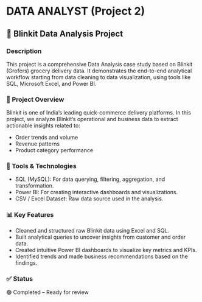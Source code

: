 # DATA ANALYST (Project 2)

## 🛒 Blinkit Data Analysis Project

### Description 

This project is a comprehensive Data Analysis case study based on Blinkit (Grofers) grocery delivery data. 
It demonstrates the end-to-end analytical workflow starting from data cleaning to data visualization, using tools like SQL, Microsoft Excel, and Power BI.

### 📌 Project Overview

Blinkit is one of India’s leading quick-commerce delivery platforms. 
In this project, we analyze Blinkit’s operational and business data to extract actionable insights related to:
* Order trends and volume
* Revenue patterns
* Product category performance

### 🧰 Tools & Technologies

* SQL (MySQL): For data querying, filtering, aggregation, and transformation.
* Power BI: For creating interactive dashboards and visualizations.
* CSV / Excel Dataset: Raw data source used in the analysis.

### 📊 Key Features

* Cleaned and structured raw Blinkit data using Excel and SQL.
* Built analytical queries to uncover insights from customer and order data.
* Created intuitive Power BI dashboards to visualize key metrics and KPIs.
* Identified trends and made business recommendations based on the findings.

### ✅ Status

🟢 Completed – Ready for review

  


